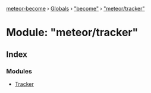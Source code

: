 [meteor-become](../README.md) › [Globals](../globals.md) › ["become"](_become_.md) › ["meteor/tracker"](_become_._meteor_tracker_.md)

# Module: "meteor/tracker"

## Index

### Modules

* [Tracker](_become_._meteor_tracker_.tracker.md)
